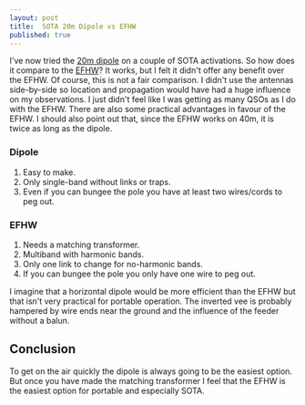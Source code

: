 ```yaml
---
layout: post
title:  SOTA 20m Dipole vs EFHW
published: true
---
```


I've now tried the [20m dipole](SOTA-20m-Dipole) on a couple of SOTA activations. So how does it compare to 
the [EFHW](Portable-EFHW-Antenna)? It works, but I felt it didn't offer any benefit over the EFHW. Of course, this is not a fair comparison.
I didn't use the antennas side-by-side so location and propagation would have had a huge influence on my observations. I just didn't feel like
I was getting as many QSOs as I do with the EFHW. There are also some practical advantages in favour of the EFHW.
I should also point out that, since the EFHW works on 40m, it is twice as long as the dipole.

### Dipole
1. Easy to make.
1. Only single-band without links or traps.
1. Even if you can bungee the pole you have at least two wires/cords to peg out.

### EFHW
1. Needs a matching transformer.
1. Multiband with harmonic bands.
1. Only one link to change for no-harmonic bands.
1. If you can bungee the pole you only have one wire to peg out.

I imagine that a horizontal dipole would be more efficient than the EFHW but that isn't very practical for portable operation. The inverted
vee is probably hampered by wire ends near the ground and the influence of the feeder without a balun.

## Conclusion

To get on the air quickly the dipole is always going to be the easiest option. But once you have made the matching transformer I feel that
the EFHW is the easiest option for portable and especially SOTA.
